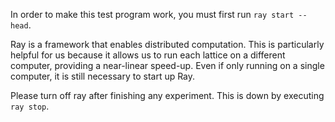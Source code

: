 In order to make this test program work, you must first run `ray start --head`.

Ray is a framework that enables distributed computation.
This is particularly helpful for us because it allows us to run each lattice on a different computer, providing a near-linear speed-up.
Even if only running on a single computer, it is still necessary to start up Ray.

Please turn off ray after finishing any experiment.
This is down by executing `ray stop`.